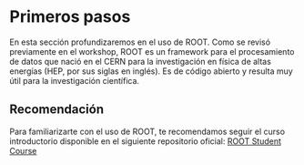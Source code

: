 # Primeros pasos

En esta sección profundizaremos en el uso de ROOT. Como se revisó previamente en el workshop, ROOT es un framework para el procesamiento de datos que nació en el CERN para la investigación en física de altas energías (HEP, por sus siglas en inglés). Es de código abierto y resulta muy útil para la investigación científica.

## Recomendación

Para familiarizarte con el uso de ROOT, te recomendamos seguir el curso introductorio disponible en el siguiente repositorio oficial:
<a href="https://github.com/root-project/student-course" target="_blank">ROOT Student Course</a>
